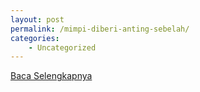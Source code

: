 ```yaml
---
layout: post
permalink: /mimpi-diberi-anting-sebelah/
categories:
    - Uncategorized
---
```


[Baca Selengkapnya](/10)